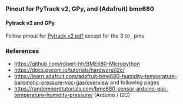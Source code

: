 ### Pinout for PyTrack v2, GPy, and (Adafruit) bme680
#### Pytrack v2 and GPy
Follow pinout for [Pytrack v2 pdf](https://docs.pycom.io/gitbook/assets/PyTrack2X_specsheet.pdf)
except for the 3 `SD_` pins

### References
* https://github.com/robert-hh/BME680-Micropython
* https://docs.pycom.io/tutorials/hardware/i2c/ 
* https://learn.adafruit.com/adafruit-bme680-humidity-temperature-barometic-pressure-voc-gas/overview and following pages
* https://randomnerdtutorials.com/bme680-sensor-arduino-gas-temperature-humidity-pressure/ (Arduino / I2C)

<!--
# vim: ai et ts=4 sw=4 sts=4 nu
-->
